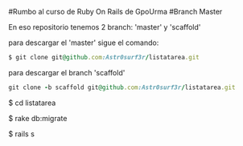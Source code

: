 #Rumbo al curso de Ruby On Rails de GpoUrma
#Branch Master

En eso repositorio tenemos 2 branch: 'master' y 'scaffold'

para descargar el 'master' sigue el comando:

```ruby
$ git clone git@github.com:Astr0surf3r/listatarea.git
```
para descargar el branch 'scaffold'

```ruby
git clone -b scaffold git@github.com:Astr0surf3r/listatarea.git
```

$ cd listatarea

$ rake db:migrate

$ rails s                

